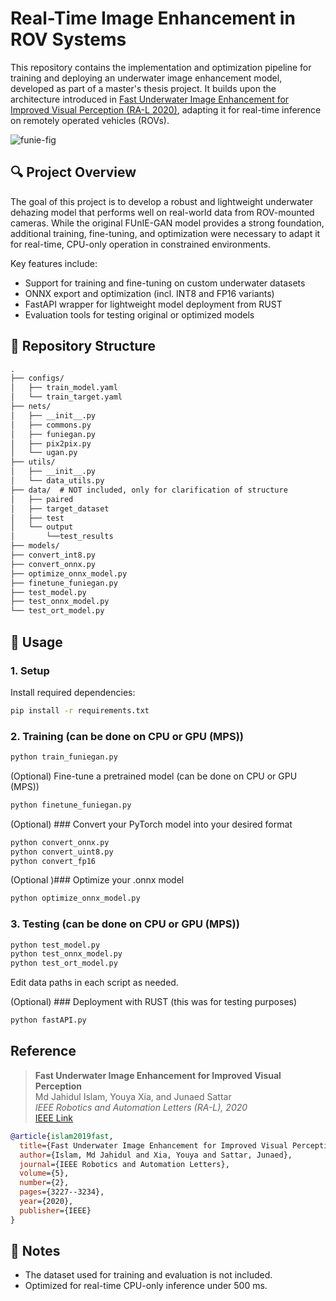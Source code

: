# Real-Time Image Enhancement in ROV Systems

This repository contains the implementation and optimization pipeline for training and deploying an underwater image enhancement model, developed as part of a master's thesis project. It builds upon the architecture introduced in [Fast Underwater Image Enhancement for Improved Visual Perception (RA-L 2020)](https://ieeexplore.ieee.org/document/9001231), adapting it for real-time inference on remotely operated vehicles (ROVs).

![funie-fig](/data/funie.jpg)

## 🔍 Project Overview

The goal of this project is to develop a robust and lightweight underwater dehazing model that performs well on real-world data from ROV-mounted cameras. While the original FUnIE-GAN model provides a strong foundation, additional training, fine-tuning, and optimization were necessary to adapt it for real-time, CPU-only operation in constrained environments.

Key features include:

- Support for training and fine-tuning on custom underwater datasets
- ONNX export and optimization (incl. INT8 and FP16 variants)
- FastAPI wrapper for lightweight model deployment from RUST
- Evaluation tools for testing original or optimized models

## 📁 Repository Structure
```txt
.
├── configs/
│   ├── train_model.yaml
│   └── train_target.yaml
├── nets/
│   ├── __init__.py
│   ├── commons.py
│   ├── funiegan.py
│   ├── pix2pix.py
│   └── ugan.py
├── utils/
│   ├── __init__.py
│   └── data_utils.py
├── data/  # NOT included, only for clarification of structure
│   ├── paired
│   ├── target_dataset
│   ├── test
│   └── output
│   	└──test_results
├── models/
├── convert_int8.py
├── convert_onnx.py
├── optimize_onnx_model.py
├── finetune_funiegan.py
├── test_model.py
├── test_onnx_model.py
└── test_ort_model.py
```

## 🔧 Usage

### 1. Setup

Install required dependencies:

```bash
pip install -r requirements.txt
```

### 2. Training (can be done on CPU or GPU (MPS))

```bash
python train_funiegan.py
```

(Optional) Fine-tune a pretrained model (can be done on CPU or GPU (MPS))

```bash
python finetune_funiegan.py
```

(Optional) ### Convert your PyTorch model into your desired format

```bash
python convert_onnx.py
python convert_uint8.py
python convert_fp16
```

(Optional )### Optimize your .onnx model

```bash
python optimize_onnx_model.py
```

### 3. Testing (can be done on CPU or GPU (MPS))

```bash
python test_model.py
python test_onnx_model.py
python test_ort_model.py
```

Edit data paths in each script as needed.

(Optional) ### Deployment with RUST (this was for testing purposes)

```bash
python fastAPI.py
```

## Reference

> **Fast Underwater Image Enhancement for Improved Visual Perception**  
> Md Jahidul Islam, Youya Xia, and Junaed Sattar  
> *IEEE Robotics and Automation Letters (RA-L), 2020*  
> [IEEE Link](https://ieeexplore.ieee.org/document/9001231)

```bibtex
@article{islam2019fast,
  title={Fast Underwater Image Enhancement for Improved Visual Perception},
  author={Islam, Md Jahidul and Xia, Youya and Sattar, Junaed},
  journal={IEEE Robotics and Automation Letters},
  volume={5},
  number={2},
  pages={3227--3234},
  year={2020},
  publisher={IEEE}
}
```

## 📎 Notes

- The dataset used for training and evaluation is not included.
- Optimized for real-time CPU-only inference under 500 ms.









